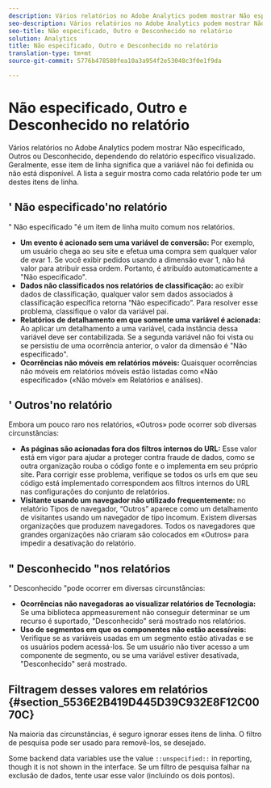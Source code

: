 ```yaml
---
description: Vários relatórios no Adobe Analytics podem mostrar Não especificado, Outros ou Desconhecido, dependendo do relatório específico visualizado. Geralmente, esse item de linha significa que a variável não foi definida ou não está disponível.
seo-description: Vários relatórios no Adobe Analytics podem mostrar Não especificado, Outros ou Desconhecido, dependendo do relatório específico visualizado. Geralmente, esse item de linha significa que a variável não foi definida ou não está disponível.
seo-title: Não especificado, Outro e Desconhecido no relatório
solution: Analytics
title: Não especificado, Outro e Desconhecido no relatório
translation-type: tm+mt
source-git-commit: 5776b478580fea10a3a954f2e53048c3f0e1f9da

---
```



# Não especificado, Outro e Desconhecido no relatório

Vários relatórios no Adobe Analytics podem mostrar Não especificado, Outros ou Desconhecido, dependendo do relatório específico visualizado. Geralmente, esse item de linha significa que a variável não foi definida ou não está disponível. A lista a seguir mostra como cada relatório pode ter um destes itens de linha.

## ' Não especificado'no relatório

" Não especificado "é um item de linha muito comum nos relatórios.

* **Um evento é acionado sem uma variável de conversão:** Por exemplo, um usuário chega ao seu site e efetua uma compra sem qualquer valor de evar 1. Se você exibir pedidos usando a dimensão evar 1, não há valor para atribuir essa ordem. Portanto, é atribuído automaticamente a "Não especificado".
* **Dados não classificados nos relatórios de classificação:** ao exibir dados de classificação, qualquer valor sem dados associados à classificação específica retorna “Não especificado”. Para resolver esse problema, classifique o valor da variável pai.
* **Relatórios de detalhamento em que somente uma variável é acionada:** Ao aplicar um detalhamento a uma variável, cada instância dessa variável deve ser contabilizada. Se a segunda variável não foi vista ou se persistiu de uma ocorrência anterior, o valor da dimensão é "Não especificado".
* **Ocorrências não móveis em relatórios móveis:** Quaisquer ocorrências não móveis em relatórios móveis estão listadas como «Não especificado» («Não móvel» em Relatórios e análises).

## ' Outros'no relatório

Embora um pouco raro nos relatórios, «Outros» pode ocorrer sob diversas circunstâncias:

* **As páginas são acionadas fora dos filtros internos do URL:** Esse valor está em vigor para ajudar a proteger contra fraude de dados, como se outra organização rouba o código fonte e o implementa em seu próprio site. Para corrigir esse problema, verifique se todos os urls em que seu código está implementado correspondem aos filtros internos do URL nas configurações do conjunto de relatórios.
* **Visitante usando um navegador não utilizado frequentemente:** no relatório Tipos de navegador, “Outros” aparece como um detalhamento de visitantes usando um navegador de tipo incomum. Existem diversas organizações que produzem navegadores. Todos os navegadores que grandes organizações não criaram são colocados em «Outros» para impedir a desativação do relatório.

## " Desconhecido "nos relatórios

" Desconhecido "pode ocorrer em diversas circunstâncias:

* **Ocorrências não navegadoras ao visualizar relatórios de Tecnologia:** Se uma biblioteca appmeasurement não conseguir determinar se um recurso é suportado, "Desconhecido" será mostrado nos relatórios.
* **Uso de segmentos em que os componentes não estão acessíveis:** Verifique se as variáveis usadas em um segmento estão ativadas e se os usuários podem acessá-los. Se um usuário não tiver acesso a um componente de segmento, ou se uma variável estiver desativada, "Desconhecido" será mostrado.

## Filtragem desses valores em relatórios {#section_5536E2B419D445D39C932E8F12C0070C}

Na maioria das circunstâncias, é seguro ignorar esses itens de linha. O filtro de pesquisa pode ser usado para removê-los, se desejado.

Some backend data variables use the value `::unspecified::` in reporting, though it is not shown in the interface. Se um filtro de pesquisa falhar na exclusão de dados, tente usar esse valor (incluindo os dois pontos).
